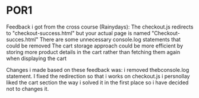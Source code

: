 # POR1
Feedback i got from the cross course (Rainydays):
The checkout.js redirects to "checkout-success.html" but your actual page is named "Checkout-succes.html"
There are some unnecessary console.log statements that could be removed
The cart storage approach could be more efficient by storing more product details in the cart rather than fetching them again when displaying the cart

Changes i made based on these feedback was:
i removed thebconsole.log statement. 
I fixed the redirection so that i works on checkout.js
i persnollay liked the cart section the way i solved it in the first place so i have decided not to changes it. 



